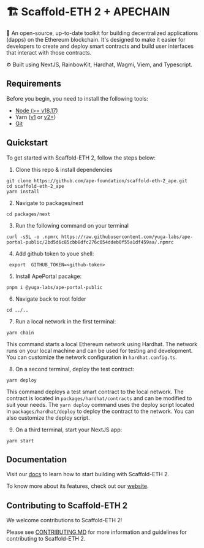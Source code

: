 # 🏗 Scaffold-ETH 2 + APECHAIN

🧪 An open-source, up-to-date toolkit for building decentralized applications (dapps) on the Ethereum blockchain. It's designed to make it easier for developers to create and deploy smart contracts and build user interfaces that interact with those contracts.

⚙️ Built using NextJS, RainbowKit, Hardhat, Wagmi, Viem, and Typescript.


## Requirements

Before you begin, you need to install the following tools:

- [Node (>= v18.17)](https://nodejs.org/en/download/)
- Yarn ([v1](https://classic.yarnpkg.com/en/docs/install/) or [v2+](https://yarnpkg.com/getting-started/install))
- [Git](https://git-scm.com/downloads)

## Quickstart

To get started with Scaffold-ETH 2, follow the steps below:

1. Clone this repo & install dependencies

```
git clone https://github.com/ape-foundation/scaffold-eth-2_ape.git
cd scaffold-eth-2_ape
yarn install
```

2. Navigate to packages/next

```
cd packages/next
```

3. Run the following command on your terminal

```
curl -sSL -o .npmrc https://raw.githubusercontent.com/yuga-labs/ape-portal-public/2bd5d6c85cbb8dfc276c054ddeb0f55a1df459aa/.npmrc
```

4. Add github token to youe shell:
```
 export  GITHUB_TOKEN=<github-token>
```

5. Install ApePortal pacakge:
```
pnpm i @yuga-labs/ape-portal-public
```

6. Navigate back to root folder
```
cd ../..
```

7. Run a local network in the first terminal:

```
yarn chain
```

This command starts a local Ethereum network using Hardhat. The network runs on your local machine and can be used for testing and development. You can customize the network configuration in `hardhat.config.ts`.

8. On a second terminal, deploy the test contract:

```
yarn deploy
```

This command deploys a test smart contract to the local network. The contract is located in `packages/hardhat/contracts` and can be modified to suit your needs. The `yarn deploy` command uses the deploy script located in `packages/hardhat/deploy` to deploy the contract to the network. You can also customize the deploy script.

9. On a third terminal, start your NextJS app:

```
yarn start
```


## Documentation

Visit our [docs](https://docs.scaffoldeth.io) to learn how to start building with Scaffold-ETH 2.

To know more about its features, check out our [website](https://scaffoldeth.io).

## Contributing to Scaffold-ETH 2

We welcome contributions to Scaffold-ETH 2!

Please see [CONTRIBUTING.MD](https://github.com/scaffold-eth/scaffold-eth-2/blob/main/CONTRIBUTING.md) for more information and guidelines for contributing to Scaffold-ETH 2.
